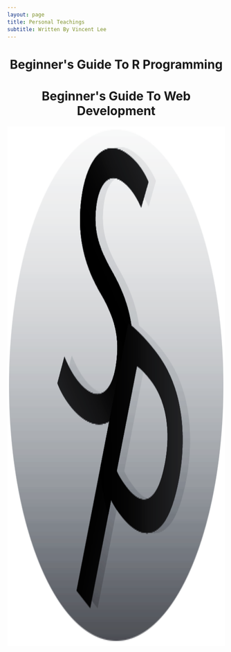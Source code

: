 ```yaml
---
layout: page
title: Personal Teachings
subtitle: Written By Vincent Lee
---
```


<center><h1>Beginner's Guide To R Programming</h1></center>

<center><h1>Beginner's Guide To Web Development</h1></center>

<img src="/img/Sp7.png" width="750" height="1200">
